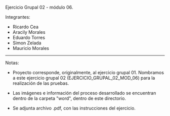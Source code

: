 Ejercicio Grupal 02 - módulo 06.

Integrantes: 
- Ricardo Cea
- Aracily Morales
- Eduardo Torres
- Simon Zelada
- Mauricio Morales

--------------------------------

Notas: 

- Proyecto corresponde, originalmente, al ejercicio grupal 01.
Nombramos a este ejercicio grupal 02 (EJERCICIO_GRUPAL_02_MOD_06) para la realización 
de las pruebas.

- Las imágenes e información del proceso desarrollado se encuentran dentro de la carpeta
"word", dentro de este directorio.

- Se adjunta archivo .pdf, con las instrucciones del ejercicio.
